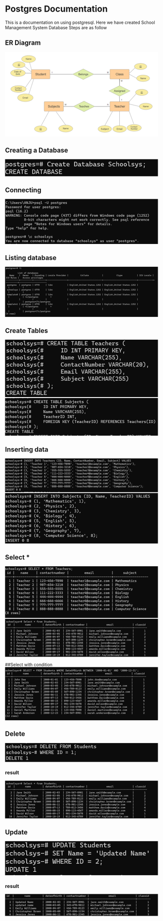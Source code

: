 # Postgres Documentation
This is a documentation on using postgresql. Here we have created School Management System Database
Steps are as follow
## ER Diagram
![ER](img14.png)
## Creating a Database
![DB](img23.jpeg)
## Connecting
![c](img15.png)
## Listing database
![\l](img24.jpeg)
## Create Tables
![create table](img13.png)
![create-tb2](img11.png)
## Inserting data
![in-1](img12.png)
![in-2](img10.png)
## Select *
![s-1](img2.png)
![s-2](img17.png)

##Select with condition
![sc-1](img5.png)

## Delete 
![dlt](img16.png)
### result
![dlt-res](img17.png)

## Update
![up](img18.png)
### result
![up-res](img22.png)

